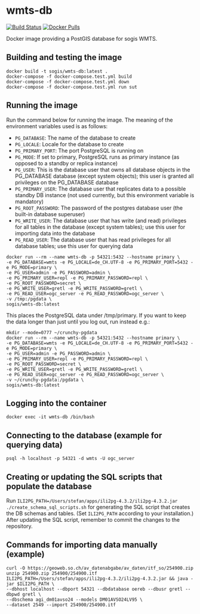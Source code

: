 # wmts-db
[![Build Status](https://travis-ci.org/edigonzales/wmts-db.svg?branch=master)](https://travis-ci.org/edigonzales/wmts-db)
[![Docker Pulls](https://img.shields.io/docker/pulls/sogis/wmts-db.svg)](https://hub.docker.com/r/sogis/wmts-db)


Docker image providing a PostGIS database for sogis WMTS.

## Building and testing the image

```
docker build -t sogis/wmts-db:latest .
docker-compose -f docker-compose.test.yml build
docker-compose -f docker-compose.test.yml down
docker-compose -f docker-compose.test.yml run sut
```

## Running the image

Run the command below for running the image. The meaning of the environment variables used is as follows:

- `PG_DATABASE`: The name of the database to create
- `PG_LOCALE`: Locale for the database to create
- `PG_PRIMARY_PORT`: The port PostgreSQL is running on
- `PG_MODE`: If set to primary, PostgreSQL runs as primary instance (as opposed to a standby or replica instance)
- `PG_USER`: This is the database user that owns all database objects in the PG_DATABASE database (except system objects); this user is granted all privileges on the PG_DATABASE database
- `PG_PRIMARY_USER`: The database user that replicates data to a possible standby DB instance (not used currently, but this environment variable is mandatory)
- `PG_ROOT_PASSWORD`: The password of the postgres database user (the built-in database superuser)
- `PG_WRITE_USER`: The database user that has write (and read) privileges for all tables in the database (except system tables); use this user for importing data into the database
- `PG_READ_USER`: The database user that has read privileges for all database tables; use this user for querying data

```
docker run --rm --name wmts-db -p 54321:5432 --hostname primary \
-e PG_DATABASE=wmts -e PG_LOCALE=de_CH.UTF-8 -e PG_PRIMARY_PORT=5432 -e PG_MODE=primary \
-e PG_USER=admin -e PG_PASSWORD=admin \
-e PG_PRIMARY_USER=repl -e PG_PRIMARY_PASSWORD=repl \
-e PG_ROOT_PASSWORD=secret \
-e PG_WRITE_USER=gretl -e PG_WRITE_PASSWORD=gretl \
-e PG_READ_USER=ogc_server -e PG_READ_PASSWORD=ogc_server \
-v /tmp:/pgdata \
sogis/wmts-db:latest
```

This places the PostgreSQL data under /tmp/primary. If you want to keep the data longer than just until you log out, run instead e.g.:
```
mkdir --mode=0777 ~/crunchy-pgdata
docker run --rm --name wmts-db -p 54321:5432 --hostname primary \
-e PG_DATABASE=wmts -e PG_LOCALE=de_CH.UTF-8 -e PG_PRIMARY_PORT=5432 -e PG_MODE=primary \
-e PG_USER=admin -e PG_PASSWORD=admin \
-e PG_PRIMARY_USER=repl -e PG_PRIMARY_PASSWORD=repl \
-e PG_ROOT_PASSWORD=secret \
-e PG_WRITE_USER=gretl -e PG_WRITE_PASSWORD=gretl \
-e PG_READ_USER=ogc_server -e PG_READ_PASSWORD=ogc_server \
-v ~/crunchy-pgdata:/pgdata \
sogis/wmts-db:latest
```

## Logging into the container

```
docker exec -it wmts-db /bin/bash
```

## Connecting to the database (example for querying data)

```
psql -h localhost -p 54321 -d wmts -U ogc_server
```

## Creating or updating the SQL scripts that populate the database

Run `ILI2PG_PATH=/Users/stefan/apps/ili2pg-4.3.2/ili2pg-4.3.2.jar ./create_schema_sql_scripts.sh` for generating the SQL script that creates the DB schemas and tables. (Set `ILI2PG_PATH` according to your installation.) After updating the SQL script, remember to commit the changes to the repository.

## Commands for importing data manually (example)

```
curl -O https://geoweb.so.ch/av_datenabgabe/av_daten/itf_so/254900.zip
unzip 254900.zip 254900/254900.itf
ILI2PG_PATH=/Users/stefan/apps/ili2pg-4.3.2/ili2pg-4.3.2.jar && java -jar $ILI2PG_PATH \
--dbhost localhost --dbport 54321 --dbdatabase oereb --dbusr gretl --dbpwd gretl \
--dbschema agi_dm01avso24 --models DM01AVSO24LV95 \
--dataset 2549 --import 254900/254900.itf
```
